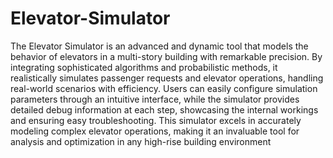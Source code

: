 # Elevator-Simulator

The Elevator Simulator is an advanced and dynamic tool that models the behavior of elevators in a multi-story building with remarkable precision. By integrating sophisticated algorithms and probabilistic methods, it realistically simulates passenger requests and elevator operations, handling real-world scenarios with efficiency. Users can easily configure simulation parameters through an intuitive interface, while the simulator provides detailed debug information at each step, showcasing the internal workings and ensuring easy troubleshooting. This simulator excels in accurately modeling complex elevator operations, making it an invaluable tool for analysis and optimization in any high-rise building environment
